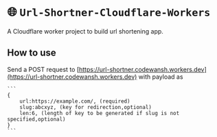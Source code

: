 # 🌐 `Url-Shortner-Cloudflare-Workers`

A Cloudflare worker project to build url shortening app.

## How to use

Send a POST request to [https://url-shortner.codewansh.workers.dev](https://url-shortner.codewansh.workers.dev)
with payload as

    ```
    {
        url:https://example.com/, (required)
        slug:abcxyz, (key for redirection,optional)
        len:6, (length of key to be generated if slug is not specified,optional)
    }
    ```
